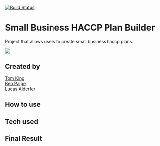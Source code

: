 [![Build Status](https://travis-ci.org/benjaminpaige/haccp.svg?branch=master)](https://travis-ci.org/benjaminpaige/haccp)

# Small Business HACCP Plan Builder

Project that allows users to create small business haccp plans. 

<img src="https://github.com/benjaminpaige/haccp/blob/master/src/assets/HACCP-welcome-page.png" />

## Created by
[Tom King](https://github.com/tomkingkong)  
[Ben Paige](https://github.com/benjaminpaige)    
[Lucas Alderfer](https://github.com/LucasAlderfer)  
	

## How to use

## Tech used

## Final Result

